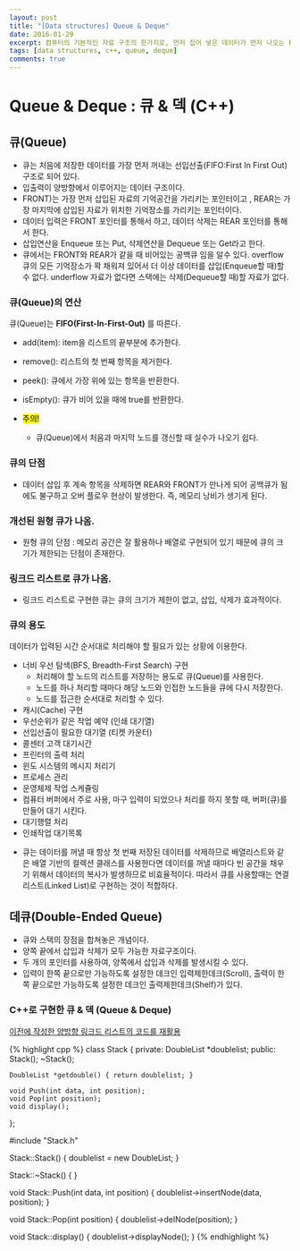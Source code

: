 ```yaml
---
layout: post
title: "[Data structures] Queue & Deque"
date: 2016-01-29
excerpt: 컴퓨터의 기본적인 자료 구조의 한가지로, 먼저 집어 넣은 데이터가 먼저 나오는 FIFO(First In First Out)구조로 저장하는 형식
tags: [data structures, c++, queue, deque]
comments: true
---
```


# Queue & Deque : 큐 & 덱 (C++)

## 큐(Queue)

- 큐는 처음에 저장한 데이터를 가장 먼저 꺼내는 선입선출(FIFO:First In First Out) 구조로 되어 있다.
- 입출력이 양방향에서 이루어지는 데이터 구조이다.
- FRONT)는 가장 먼저 삽입된 자료의 기억공간을 가리키는 포인터이고 , REAR는 가장 마지막에 삽입된 자료가 위치한 기억장소를 가리키는 포인터이다.
- 데이터 입력은 FRONT 포인터를 통해서 하고, 데이터 삭제는 REAR 포인터를 통해서 한다.
- 삽입연산을 Enqueue 또는 Put, 삭제연산을 Dequeue 또는 Get라고 한다.
- 큐에서는 FRONT와 REAR가 같을 때 비어있는 공백큐 임을 알수 있다.
overflow 큐의 모든 기억장소가 꽉 채워져 있어서 더 이상 데이터를 삽입(Enqueue할 때)할 수 없다.
underflow 자료가 없다면 스택에는 삭제(Dequeue할 때)할 자료가 없다.

### 큐(Queue)의 연산
큐(Queue)는 **FIFO(First-In-First-Out)** 를 따른다.
* add(item): item을 리스트의 끝부분에 추가한다.
* remove(): 리스트의 첫 번째 항목을 제거한다.
* peek(): 큐에서 가장 위에 있는 항목을 반환한다.
* isEmpty(): 큐가 비어 있을 때에 true를 반환한다.

* <mark>주의!</mark>
  * 큐(Queue)에서 처음과 마지막 노드를 갱신할 때 실수가 나오기 쉽다.

### 큐의 단점

- 데이터 삽입 후 계속 항목을 삭제하면 REAR와 FRONT가 만나게 되어 공백큐가 됨에도 불구하고 오버 플로우 현상이 발생한다. 즉, 메모리 낭비가 생기게 된다.

### 개선된 원형 큐가 나옴.

- 원형 큐의 단점 : 메모리 공간은 잘 활용하나 배열로 구현되어 있기 때문에 큐의 크기가 제한되는 단점이 존재한다.

### 링크드 리스트로 큐가 나옴.

- 링크드 리스트로 구현한 큐는 큐의 크기가 제한이 없고, 삽입, 삭제가 효과적이다.

### 큐의 용도

데이터가 입력된 시간 순서대로 처리해야 할 필요가 있는 상황에 이용한다.
* 너비 우선 탐색(BFS, Breadth-First Search) 구현
  * 처리해야 할 노드의 리스트를 저장하는 용도로 큐(Queue)를 사용한다.
  * 노드를 하나 처리할 때마다 해당 노드와 인접한 노드들을 큐에 다시 저장한다.
  * 노드를 접근한 순서대로 처리할 수 있다.
* 캐시(Cache) 구현
* 우선순위가 같은 작업 예약 (인쇄 대기열)
* 선입선출이 필요한 대기열 (티켓 카운터)
* 콜센터 고객 대기시간
* 프린터의 출력 처리
* 윈도 시스템의 메시지 처리기
* 프로세스 관리
* 운영체제 작업 스케쥴링
* 컴퓨터 버퍼에서 주로 사용, 마구 입력이 되었으나 처리를 하지 못할 때, 버퍼(큐)를 만들어 대기 시킨다.
* 대기행렬 처리
* 인쇄작업 대기목록

- 큐는 데이터를 꺼낼 때 항상 첫 번째 저장된 데이터를 삭제하므로 배열리스트와 같은 배열 기반의 컬렉션 클래스를 사용한다면 데이터를 꺼낼 때마다 빈 공간을 채우기 위해서 데이터의 복사가 발생하므로 비효율적이다. 따라서 큐를 사용할때는 연결 리스트(Linked List)로 구현하는 것이 적합하다.


## 데큐(Double-Ended Queue)

- 큐와 스택의 장점을 합쳐놓은 개념이다.
- 양쪽 끝에서 삽입과 삭제가 모두 가능한 자료구조이다.
- 두 개의 포인터를 사용하여, 양쪽에서 삽입과 삭제를 발생시킬 수 있다.
- 입력이 한쪽 끝으로만 가능하도록 설정한 데크인 입력제한데크(Scroll), 출력이 한쪽 끝으로만 가능하도록 설정한 데크인 출력제한데크(Shelf)가 있다.

### C++로 구현한 큐 & 덱 (Queue & Deque)
[이전에 작성한 양방향 링크드 리스트의 코드를 재활용](https://kyungryeol1101.github.io/data-structures-linked-list-array/)

{% highlight cpp %}
class Stack
{
private:
	DoubleList *doublelist;
public:
	Stack();
	~Stack();
	
	DoubleList *getdouble() { return doublelist; }

	void Push(int data, int position);
	void Pop(int position);
	void display();
};

#include "Stack.h"

Stack::Stack()
{
	doublelist = new DoubleList;
}

Stack::~Stack()
{
}

void Stack::Push(int data, int position) {
	doublelist->insertNode(data, position);
}

void Stack::Pop(int position) {
	doublelist->delNode(position);
}

void Stack::display() {
	doublelist->displayNode();
}
{% endhighlight %}
